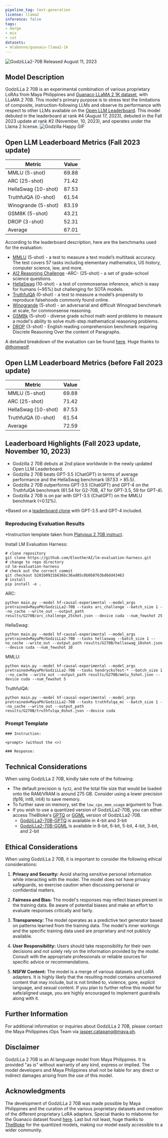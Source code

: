 ```yaml
---
pipeline_tag: text-generation
license: llama2
inference: false
tags:
- merge
- mix
- cot
datasets:
- mlabonne/guanaco-llama2-1k
---
```


<img src="https://drive.google.com/uc?export=view&id=1D8wxXkS1nsq3uqbOzOLwgx1cLJhY1nvN" alt="GodziLLa2-70B">
Released August 11, 2023

## Model Description
GodziLLa 2 70B is an experimental combination of various proprietary LoRAs from Maya Philippines and [Guanaco LLaMA 2 1K dataset](https://huggingface.co/datasets/mlabonne/guanaco-llama2-1k), with LLaMA 2 70B.  This model's primary purpose is to stress test the limitations of composite, instruction-following LLMs and observe its performance with respect to other LLMs available on the [Open LLM Leaderboard](https://huggingface.co/spaces/HuggingFaceH4/open_llm_leaderboard). This model debuted in the leaderboard at rank #4 (August 17, 2023), debuted in the Fall 2023 update at rank #2 (November, 10, 2023), and operates under the Llama 2 license.
![Godzilla Happy GIF](https://i.pinimg.com/originals/81/3a/e0/813ae09a30f0bc44130cd2c834fe2eba.gif)

## Open LLM Leaderboard Metrics (Fall 2023 update)
| Metric                | Value |
|-----------------------|-------|
| MMLU (5-shot)         | 69.88  |
| ARC (25-shot)         | 71.42  |
| HellaSwag (10-shot)   | 87.53  |
| TruthfulQA (0-shot)   | 61.54  |
| Winogrande (5-shot)   | 83.19  |
| GSM8K (5-shot)        | 43.21  |
| DROP (3-shot)         | 52.31  |
| Average               | 67.01  |

According to the leaderboard description, here are the benchmarks used for the evaluation:
- [MMLU](https://arxiv.org/abs/2009.03300) (5-shot) - a test to measure a text model’s multitask accuracy. The test covers 57 tasks including elementary mathematics, US history, computer science, law, and more.
- [AI2 Reasoning Challenge](https://arxiv.org/abs/1803.05457) -ARC- (25-shot) - a set of grade-school science questions.
- [HellaSwag](https://arxiv.org/abs/1905.07830) (10-shot) - a test of commonsense inference, which is easy for humans (~95%) but challenging for SOTA models.
- [TruthfulQA](https://arxiv.org/abs/2109.07958) (0-shot) - a test to measure a model’s propensity to reproduce falsehoods commonly found online.
- [Winogrande](https://arxiv.org/abs/1907.10641) (5-shot) - an adversarial and difficult Winograd benchmark at scale, for commonsense reasoning.
- [GSM8k](https://arxiv.org/abs/2110.14168) (5-shot) - diverse grade school math word problems to measure a model's ability to solve multi-step mathematical reasoning problems.
- [DROP](https://arxiv.org/abs/1903.00161) (3-shot) - English reading comprehension benchmark requiring Discrete Reasoning Over the content of Paragraphs.

A detailed breakdown of the evaluation can be found [here](https://huggingface.co/datasets/open-llm-leaderboard/details_MayaPH__GodziLLa2-70B). Huge thanks to [@thomwolf](https://huggingface.co/thomwolf).

## Open LLM Leaderboard Metrics (before Fall 2023 update)
| Metric                | Value |
|-----------------------|-------|
| MMLU (5-shot)         | 69.88  |
| ARC (25-shot)         | 71.42  |
| HellaSwag (10-shot)   | 87.53  |
| TruthfulQA (0-shot)   | 61.54  |
| Average               | 72.59  |

## Leaderboard Highlights (Fall 2023 update, November 10, 2023)
- Godzilla 2 70B debuts at 2nd place worldwide in the newly updated Open LLM Leaderboard.
- Godzilla 2 70B beats GPT-3.5 (ChatGPT) in terms of average performance and the HellaSwag benchmark (87.53 > 85.5).
- Godzilla 2 70B outperforms GPT-3.5 (ChatGPT) and GPT-4 on the TruthfulQA benchmark (61.54 for G2-70B, 47 for GPT-3.5, 59 for GPT-4).
- Godzilla 2 70B is on par with GPT-3.5 (ChatGPT) on the MMLU benchmark (<0.12%).
  
*Based on a [leaderboard clone](https://huggingface.co/spaces/gsaivinay/open_llm_leaderboard) with GPT-3.5 and GPT-4 included.

### Reproducing Evaluation Results
*Instruction template taken from [Platypus 2 70B instruct](https://huggingface.co/garage-bAInd/Platypus2-70B-instruct).

Install LM Evaluation Harness:
```
# clone repository
git clone https://github.com/EleutherAI/lm-evaluation-harness.git
# change to repo directory
cd lm-evaluation-harness
# check out the correct commit
git checkout b281b0921b636bc36ad05c0b0b0763bd6dd43463
# install
pip install -e .
```

ARC:
```
python main.py --model hf-causal-experimental --model_args pretrained=MayaPH/GodziLLa2-70B --tasks arc_challenge --batch_size 1 --no_cache --write_out --output_path results/G270B/arc_challenge_25shot.json --device cuda --num_fewshot 25
```

HellaSwag:
```
python main.py --model hf-causal-experimental --model_args pretrained=MayaPH/GodziLLa2-70B --tasks hellaswag --batch_size 1 --no_cache --write_out --output_path results/G270B/hellaswag_10shot.json --device cuda --num_fewshot 10
```

MMLU:
```
python main.py --model hf-causal-experimental --model_args pretrained=MayaPH/GodziLLa2-70B --tasks hendrycksTest-* --batch_size 1 --no_cache --write_out --output_path results/G270B/mmlu_5shot.json --device cuda --num_fewshot 5
```

TruthfulQA:
```
python main.py --model hf-causal-experimental --model_args pretrained=MayaPH/GodziLLa2-70B --tasks truthfulqa_mc --batch_size 1 --no_cache --write_out --output_path results/G270B/truthfulqa_0shot.json --device cuda
```

### Prompt Template
```
### Instruction:

<prompt> (without the <>)

### Response:
```

## Technical Considerations

When using GodziLLa 2 70B, kindly take note of the following:
- The default precision is `fp32`, and the total file size that would be loaded onto the RAM/VRAM is around 275 GB. Consider using a lower precision (fp16, int8, int4) to save memory.
- To further save on memory, set the `low_cpu_mem_usage` argument to True.
- If you wish to use a quantized version of GodziLLa2-70B, you can either access TheBloke's [GPTQ](https://huggingface.co/TheBloke/GodziLLa2-70B-GPTQ) or [GGML](https://huggingface.co/TheBloke/GodziLLa2-70B-GGML) version of GodziLLa2-70B.
  - [GodziLLa2-70B-GPTQ](https://huggingface.co/TheBloke/GodziLLa2-70B-GPTQ#description) is available in 4-bit and 3-bit
  - [GodziLLa2-70B-GGML](https://huggingface.co/TheBloke/GodziLLa2-70B-GGML#provided-files) is available in 8-bit, 6-bit, 5-bit, 4-bit, 3-bit, and 2-bit

## Ethical Considerations
When using GodziLLa 2 70B, it is important to consider the following ethical considerations:

1. **Privacy and Security:** Avoid sharing sensitive personal information while interacting with the model. The model does not have privacy safeguards, so exercise caution when discussing personal or confidential matters.

2. **Fairness and Bias:** The model's responses may reflect biases present in the training data. Be aware of potential biases and make an effort to evaluate responses critically and fairly.

3. **Transparency:** The model operates as a predictive text generator based on patterns learned from the training data. The model's inner workings and the specific training data used are proprietary and not publicly available.

4. **User Responsibility:** Users should take responsibility for their own decisions and not solely rely on the information provided by the model. Consult with the appropriate professionals or reliable sources for specific advice or recommendations.

5. **NSFW Content:** The model is a merge of various datasets and LoRA adapters. It is highly likely that the resulting model contains uncensored content that may include, but is not limited to, violence, gore, explicit language, and sexual content. If you plan to further refine this model for safe/aligned usage, you are highly encouraged to implement guardrails along with it.

## Further Information
For additional information or inquiries about GodziLLa 2 70B, please contact the Maya Philippines iOps Team via jasper.catapang@maya.ph.

## Disclaimer
GodziLLa 2 70B is an AI language model from Maya Philippines. It is provided "as is" without warranty of any kind, express or implied. The model developers and Maya Philippines shall not be liable for any direct or indirect damages arising from the use of this model.

## Acknowledgments
The development of GodziLLa 2 70B was made possible by Maya Philippines and the curation of the various proprietary datasets and creation of the different proprietary LoRA adapters. Special thanks to mlabonne for the Guanaco dataset found [here](https://huggingface.co/datasets/mlabonne/guanaco-llama2-1k). Last but not least, huge thanks to [TheBloke](https://huggingface.co/TheBloke) for the quantized models, making our model easily accessible to a wider community.
